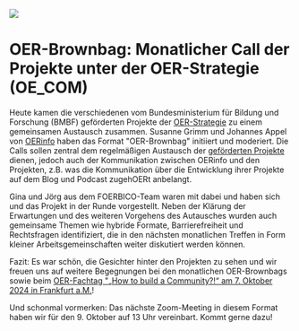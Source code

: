 ![](http://oer.community/wp-content/uploads/2024/09/OER-Brownbag.png)

# OER-Brownbag: Monatlicher Call der Projekte unter der OER-Strategie (OE_COM)

Heute kamen die verschiedenen vom Bundesministerium für Bildung und Forschung (BMBF) geförderten Projekte der [OER-Strategie](https://www.oer-strategie.de/) zu einem gemeinsamen Austausch zusammen. Susanne Grimm und Johannes Appel von [OERinfo](https://open-educational-resources.de/) haben das Format "OER-Brownbag" initiiert und moderiert. Die Calls sollen zentral dem regelmäßigen Austausch der [geförderten Projekte](https://www.oer-strategie.de/foerdern/gefoerderte-projekte/) dienen, jedoch auch der Kommunikation zwischen OERinfo und den Projekten, z.B. was die Kommunikation über die Entwicklung ihrer Projekte auf dem Blog und Podcast zugehOERt anbelangt. 

Gina und Jörg aus dem FOERBICO-Team waren mit dabei und haben sich und das Projekt in der Runde vorgestellt. Neben der Klärung der Erwartungen und des weiteren Vorgehens des Autausches wurden auch gemeinsame Themen wie hybride Formate, Barrierefreiheit und Rechtsfragen identifiziert, die in den nächsten monatlichen Treffen in Form kleiner Arbeitsgemeinschaften weiter diskutiert werden können. 

Fazit: Es war schön, die Gesichter hinter den Projekten zu sehen und wir freuen uns auf weitere Begegnungen bei den monatlichen OER-Brownbags sowie beim [OER-Fachtag "„How to build a Community?!“ am 7. Oktober 2024 in Frankfurt a.M.](https://open-educational-resources.de/oerinfo-fachtag/)!

Und schonmal vormerken: Das nächste Zoom-Meeting in diesem Format haben wir für den 9. Oktober auf 13 Uhr vereinbart. Kommt gerne dazu! 